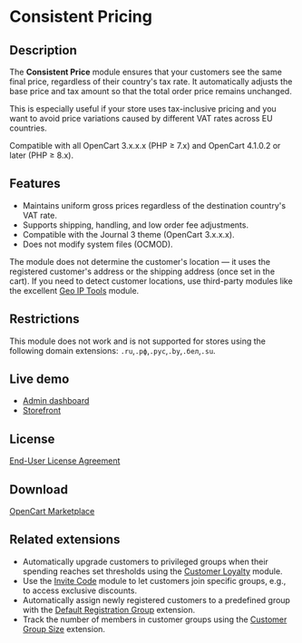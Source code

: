 # Consistent Pricing

## Description
The **Consistent Price** module ensures that your customers see the same final price, regardless of their country's tax rate. It automatically adjusts the base price and tax amount so that the total order price remains unchanged.

This is especially useful if your store uses tax-inclusive pricing and you want to avoid price variations caused by different VAT rates across EU countries.

Compatible with all OpenCart 3.x.x.x (PHP ≥ 7.x) and OpenCart 4.1.0.2 or later (PHP ≥ 8.x).

## Features
* Maintains uniform gross prices regardless of the destination country's VAT rate.
* Supports shipping, handling, and low order fee adjustments.
* Compatible with the Journal 3 theme (OpenCart 3.x.x.x).
* Does not modify system files (OCMOD).

The module does not determine the customer's location — it uses the registered customer's address or the shipping address (once set in the cart). If you need to detect customer locations, use third-party modules like the excellent [Geo IP Tools](https://www.opencart.com/index.php?route=marketplace/extension/info&extension_id=19084) module.

## Restrictions
This module does not work and is not supported for stores using the following domain extensions: `.ru`,`.рф`,`.рус`,`.by`,`.бел`,`.su`.

## Live demo
* [Admin dashboard](https://demo.ocmod.space/a/admin/index.php?route=extension/module/consistent_pricing)
* [Storefront](https://demo.ocmod.space/a/)

## License
[End-User License Agreement](../EULA.en.txt)

## Download
[OpenCart Marketplace](https://www.opencart.com/index.php?route=marketplace/extension/info&extension_id=44968)

## Related extensions
* Automatically upgrade customers to privileged groups when their spending reaches set thresholds using the [Customer Loyalty](https://www.opencart.com/index.php?route=marketplace/extension/info&extension_id=42646) module.
* Use the [Invite Code](https://www.opencart.com/index.php?route=marketplace/extension/info&extension_id=42632) module to let customers join specific groups, e.g., to access exclusive discounts.
* Automatically assign newly registered customers to a predefined group with the [Default Registration Group](https://www.opencart.com/index.php?route=marketplace/extension/info&extension_id=42480) extension.
* Track the number of members in customer groups using the [Customer Group Size](https://www.opencart.com/index.php?route=marketplace/extension/info&extension_id=42642) extension.
